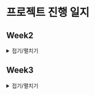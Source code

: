 # 프로젝트 진행 일지

## Week2
<details>
<summary>접기/펼치기</summary>

<details>
<summary>240115</summary>

- 재원, 창희 : 요구사항/기능 정의서 초안
- 현민, 용훈 : API 설계, 페이지 구성 초안
- 현기, 세진 : 와이어 프레임 초안, 기능 조사 및 분석
</details>

<details>
<summary>240116</summary>

- 재원, 창희 : 서버 관련 조사(WebRTC, WebSocket, ...)
- 현민, 현기 : 비슷한 메인 기능 조사 및 코드 분석
- 용훈, 세진 : 모션 인식 관련 조사(OpenCV, Tensorflow.js)
</details>

<details>
<summary>240117</summary>

- 공통 : 팀 회의
- 재원, 창희 : 멀티플레이(서버) 테스트
- 현민, 현기 : 멀티플레이(게임) 테스트
- 용훈, 세진 : 모션 인식 테스트, 기능 추가 조사
</details>

<details>
<summary>240118</summary>

- 공통 : 기능 정의서 수정, 보안
- 재원, 창희, 현민 : ERD 작성
- 용훈, 현기, 세진 : 화면 정의서(WireFrame) 작성
</details>

<details>
<summary>240119</summary> 

- 공통 : 팀 회의, KPT 회고, WireFrame 초안(디자인 추가할 것)
- 재원, 창희 : 서버 통신 테스트
- 현민, 현기 : 게임 코드 분석 및 테스트
- 용훈, 세진 : 모션 인식 테스트
</details>
</details>


## Week3
<details>
<summary>접기/펼치기</summary>

### 240122
- 공통 : 팀 회의
- 재원 : WBS 및 설계 서류 마무리
- 창희 : 서버 설계 및 구현
- 현민, 현기 : 게임 코드 분석 및 설계
- 용훈 : React 학습, 기본 페이지 설계 및 구현
- 세진 : 모션 인식 설계 및 구현

### 240123
- 공통 : 팀 회의
- 재원, 창희 : 인프라 프로세스 학습, openvidu와 모션인식 연동
- 현민, 현기 : 게임 캐릭터 리소스 조사 및 움직임 구현
- 용훈, 세진 : React 학습, 모션 인식과 캐릭터 움직임 연동

### 240124
- 재원, 창희 : 로그인 및 회원가입 구현
- 현민, 현기 : 게임 캐릭터 모델링 구현
- 용훈, 세진 : React 학습, 웹 화면 구현

### 240125
- 공통 : 중간 발표 준비

### 240126 
- 공통 : 중간 발표
- 재원, 창희, 현민 : Openvidu 와 인게임 연결
- 용훈, 현기, 세진 : 컴포넌트 라이브러리 재설계

</details>

